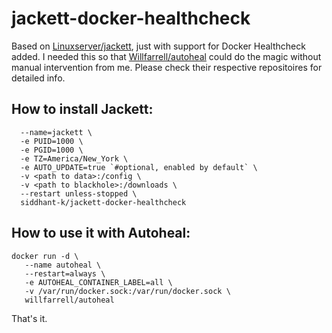 # jackett-docker-healthcheck
Based on [Linuxserver/jackett](https://github.com/linuxserver/docker-jackett), just with support for Docker Healthcheck added. I needed this so that [Willfarrell/autoheal](https://github.com/willfarrell/docker-autoheal) could do the magic without manual intervention from me. Please check their respective repositoires for detailed info.

## How to install Jackett:
```docker create \
  --name=jackett \
  -e PUID=1000 \
  -e PGID=1000 \
  -e TZ=America/New_York \
  -e AUTO_UPDATE=true `#optional, enabled by default` \
  -v <path to data>:/config \
  -v <path to blackhole>:/downloads \
  --restart unless-stopped \
  siddhant-k/jackett-docker-healthcheck
  ```
  
## How to use it with Autoheal:
 ```
docker run -d \
    --name autoheal \
    --restart=always \
    -e AUTOHEAL_CONTAINER_LABEL=all \
    -v /var/run/docker.sock:/var/run/docker.sock \
    willfarrell/autoheal
```

That's it. 
